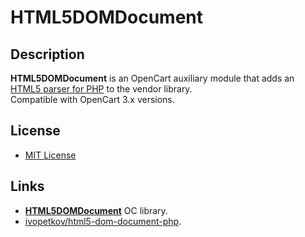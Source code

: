 # HTML5DOMDocument

## Description
**HTML5DOMDocument** is an OpenCart auxiliary module that adds an [HTML5 parser for PHP](https://github.com/ivopetkov/html5-dom-document-php) to the vendor library.  
Compatible with OpenCart 3.x versions.

## License
* [MIT License](LICENSE.txt)

## Links
* [**HTML5DOMDocument**](https://github.com/ocmod-space/lib-html5domdocument) OC library.
* [ivopetkov/html5-dom-document-php](https://github.com/ivopetkov/html5-dom-document-php).
